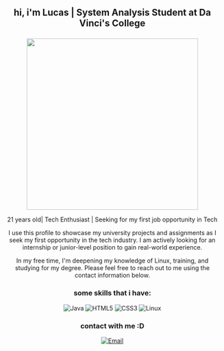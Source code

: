 <h2 align="center">
 hi, i'm Lucas | System Analysis Student at Da Vinci's College
</h2>

<h3 align="center">

</h3>
<p align="center">
  <img src="https://w.wallhaven.cc/full/1q/wallhaven-1q83qg.jpg" width:"800" height="400"> 
</p>

<p align="center">
 21 years old| Tech Enthusiast | Seeking for my first job opportunity in Tech
</p>
<p align="center">
I use this profile to showcase my university projects and assignments as I seek my first opportunity in the tech industry. I am actively looking for an internship or junior-level position to gain real-world experience.
</p>
<p align="center">
In my free time, I'm deepening my knowledge of Linux, training, and studying for my degree. Please feel free to reach out to me using the contact information below.
</p>

<h3 align="center">
 some skills that i have:
</h3>
<p align="center">
  <img src="https://img.shields.io/badge/Java-ED8B00?style=for-the-badge&logo=openjdk&logoColor=white" alt="Java">
  <img src="https://img.shields.io/badge/HTML5-E34F26?style=for-the-badge&logo=html5&logoColor=white" alt="HTML5">
  <img src="https://img.shields.io/badge/CSS3-1572B6?style=for-the-badge&logo=css3&logoColor=white" alt="CSS3">
   <img src="https://img.shields.io/badge/Linux-FCC624?style=for-the-badge&logo=linux&logoColor=black" alt="Linux">
</p>
<h3 align="center">contact with me :D</h3>

<p align="center">
  <a href="mailto:lucasgabrielramirez2004@gmail.com">
    <img src="https://img.shields.io/badge/Email-D14836?style=for-the-badge&logo=gmail&logoColor=white" alt="Email">



